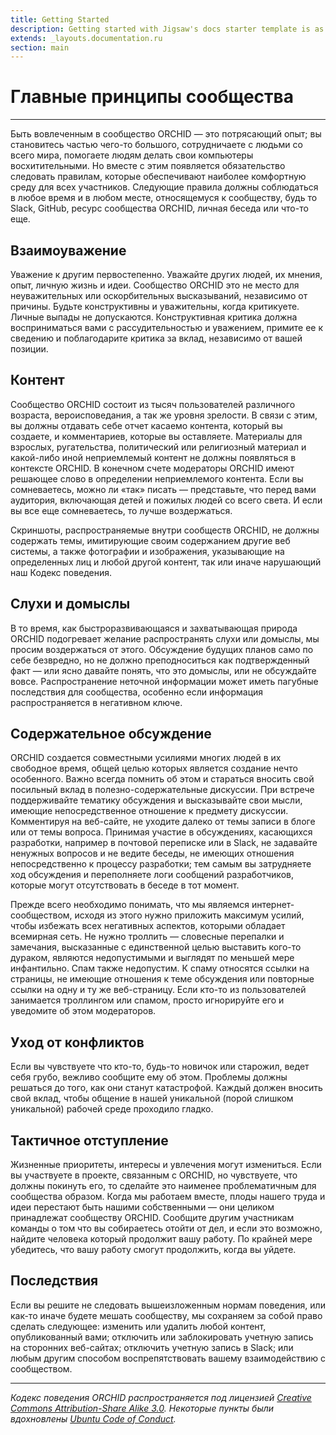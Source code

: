```yaml
---
title: Getting Started
description: Getting started with Jigsaw's docs starter template is as easy as 1, 2, 3.
extends: _layouts.documentation.ru
section: main
---
```


# Главные принципы сообщества
----------


Быть вовлеченным в сообщество ORCHID — это потрясающий опыт;
вы становитесь частью чего-то большого, сотрудничаете с людьми со всего мира, 
помогаете людям делать свои компьютеры восхитительными. 
Но вместе с этим появляется обязательство следовать правилам, 
которые обеспечивают наиболее комфортную среду для всех участников. 
Следующие правила должны соблюдаться в любое время и в любом месте, 
относящемуся к сообществу, будь то Slack, GitHub, ресурс сообщества ORCHID, личная беседа или что-то еще.

## Взаимоуважение

Уважение к другим первостепенно. Уважайте других людей, их мнения, опыт, личную жизнь и идеи. Сообщество ORCHID это не место для неуважительных или оскорбительных высказываний, независимо от причины. Будьте конструктивны и уважительны, когда критикуете. Личные выпады не допускаются. Конструктивная критика должна восприниматься вами с рассудительностью и уважением, примите ее к сведению и поблагодарите критика за вклад, независимо от вашей позиции.

## Контент

Сообщество ORCHID состоит из тысяч пользователей различного возраста, вероисповедания, а так же уровня зрелости. В связи с этим, вы должны отдавать себе отчет касаемо контента, который вы создаете, и комментариев, которые вы оставляете. Материалы для взрослых, ругательства, политический или религиозный материал и какой-либо иной неприемлемый контент не должны появляться в контексте ORCHID. В конечном счете модераторы ORCHID имеют решающее слово в определении неприемлемого контента. Если вы сомневаетесь, можно ли «так» писать — представьте, что перед вами аудитория, включающая детей и пожилых людей со всего света. И если вы все еще сомневаетесь, то лучше воздержаться.

Скриншоты, распространяемые внутри сообществ ORCHID, не должны содержать темы, имитирующие своим содержанием другие веб системы, а также фотографии и изображения, указывающие на определенных лиц и любой другой контент, так или иначе нарушающий наш Кодекс поведения.

## Слухи и домыслы

В то время, как быстроразвивающаяся и захватывающая природа ORCHID подогревает желание распространять слухи или домыслы, мы просим воздержаться от этого. Обсуждение будущих планов само по себе безвредно, но не должно преподноситься как подтвержденный факт — или ясно давайте понять, что это домыслы, или не обсуждайте вовсе. Распространение неточной информации может иметь пагубные последствия для сообщества, особенно если информация распространяется в негативном ключе.

## Содержательное обсуждение

ORCHID создается совместными усилиями многих людей в их свободное время, общей целью которых является создание нечто особенного. Важно всегда помнить об этом и стараться вносить свой посильный вклад в полезно-содержательные дискуссии. При встрече поддерживайте тематику обсуждения и высказывайте свои мысли, имеющие непосредственное отношение к предмету дискуссии. Комментируя на веб-сайте, не уходите далеко от темы записи в блоге или от темы вопроса. Принимая участие в обсуждениях, касающихся разработки, например в почтовой переписке или в Slack, не задавайте ненужных вопросов и не ведите беседы, не имеющих отношения непосредственно к процессу разработки; тем самым вы затрудняете ход обсуждения и переполняете логи сообщений разработчиков, которые могут отсутствовать в беседе в тот момент.

Прежде всего необходимо понимать, что мы являемся интернет-сообществом, исходя из этого нужно приложить максимум усилий, чтобы избежать всех негативных аспектов, которыми обладает всемирная сеть. Не нужно троллить — словесные перепалки и замечания, высказанные с единственной целью выставить кого-то дураком, являются недопустимыми и выглядят по меньшей мере инфантильно. Спам также недопустим. К спаму относятся ссылки на страницы, не имеющие отношения к теме обсуждения или повторные ссылки на одну и ту же веб-страницу. Если кто-то из пользователей занимается троллингом или спамом, просто игнорируйте его и уведомите об этом модераторов.

## Уход от конфликтов

Если вы чувствуете что кто-то, будь-то новичок или старожил, ведет себя грубо, вежливо сообщите ему об этом. Проблемы должны решаться до того, как они станут катастрофой. Каждый должен вносить свой вклад, чтобы общение в нашей уникальной (порой слишком уникальной) рабочей среде проходило гладко.

## Тактичное отступление

Жизненные приоритеты, интересы и увлечения могут измениться. Если вы участвуете в проекте, связанным с ORCHID, но чувствуете, что должны покинуть его, то сделайте это наименее проблематичным для сообщества образом. Когда мы работаем вместе, плоды нашего труда и идеи перестают быть нашими собственными — они целиком принадлежат сообществу ORCHID. Сообщите другим участникам команды о том что вы собираетесь отойти от дел, и если это возможно, найдите человека который продолжит вашу работу. По крайней мере убедитесь, что вашу работу смогут продолжить, когда вы уйдете.

## Последствия

Если вы решите не следовать вышеизложенным нормам поведения, или как-то иначе будете мешать сообществу, мы сохраняем за собой право сделать следующее: изменить или удалить любой контент, опубликованный вами; отключить или заблокировать учетную запись на сторонних веб-сайтах; отключить учетную запись в Slack; или любым другим способом воспрепятствовать вашему взаимодействию с сообществом.

----------

_Кодекс поведения ORCHID распространяется под лицензией [Creative Commons Attribution-Share Alike 3.0](http://creativecommons.org/licenses/by-sa/3.0/). 
Некоторые пункты были вдохновлены [Ubuntu Code of Conduct](http://www.ubuntu.com/about/about-ubuntu/conduct)._